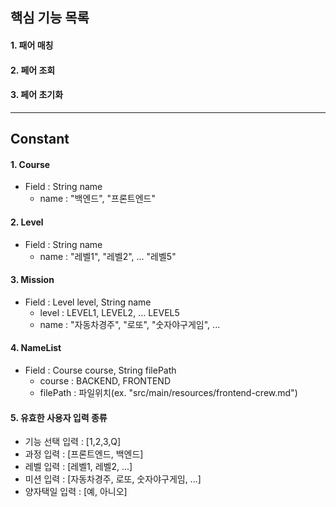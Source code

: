 ## 핵심 기능 목록
#### 1. 패어 매칭
#### 2. 페어 조회
#### 3. 페어 초기화
- - -
## Constant
#### 1. Course
* Field : String name
  * name : "백엔드", "프론트엔드"
#### 2. Level
* Field : String name
  * name : "레벨1", "레벨2", ... "레벨5"
#### 3. Mission
* Field : Level level, String name
  * level : LEVEL1, LEVEL2, ... LEVEL5
  * name : "자동차경주", "로또", "숫자야구게임", ...
#### 4. NameList
* Field : Course course, String filePath
  * course : BACKEND, FRONTEND
  * filePath : 파일위치(ex. "src/main/resources/frontend-crew.md")
#### 5. 유효한 사용자 입력 종류
* 기능 선택 입력 : [1,2,3,Q]
* 과정 입력 : [프론트엔드, 백엔드]
* 레벨 입력 : [레벨1, 레벨2, ...]
* 미션 입력 : [자동차경주, 로또, 숫자야구게임, ...]
* 양자택일 입력 : [예, 아니오]